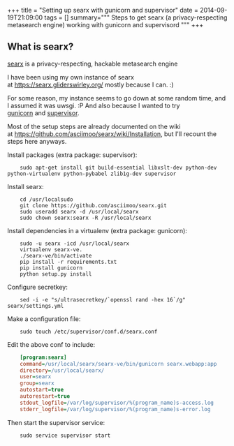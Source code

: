 +++
title = "Setting up searx  with gunicorn and supervisor"
date = 2014-09-19T21:09:00
tags = []
summary="""
Steps to get searx (a privacy-respecting metasearch engine) working with
gunicorn and supervisord
"""
+++

## What is searx?

[searx](https://github.com/asciimoo/searx) is a privacy-respecting, hackable metasearch engine

I have been using my own instance of searx at https://searx.gliderswirley.org/ mostly because I can. :)

For some reason, my instance seems to go down at some random time, and I assumed it was uwsgi. :P And also because I wanted to try [gunicorn](http://gunicorn.org) and [supervisor](http://supervisord.org).

Most of the setup steps are already documented on the wiki at https://github.com/asciimoo/searx/wiki/Installation, but I'll recount the steps here anyways.

Install packages (extra package: supervisor):

```shell-session
    sudo apt-get install git build-essential libxslt-dev python-dev python-virtualenv python-pybabel zlib1g-dev supervisor
```

Install searx:

```shell-session
    cd /usr/localsudo 
    git clone https://github.com/asciimoo/searx.git
    sudo useradd searx -d /usr/local/searx
    sudo chown searx:searx -R /usr/local/searx
```

Install dependencies in a virtualenv (extra package: gunicorn):

```shell-session 
    sudo -u searx -icd /usr/local/searx
    virtualenv searx-ve. 
    ./searx-ve/bin/activate
    pip install -r requirements.txt
    pip install gunicorn
    python setup.py install
```

Configure secretkey:

```shell-session 
    sed -i -e "s/ultrasecretkey/`openssl rand -hex 16`/g" searx/settings.yml
```

Make a configuration file:

```shell-session 
    sudo touch /etc/supervisor/conf.d/searx.conf
```

Edit the above conf to include:

```ini 
    [program:searx]
    command=/usr/local/searx/searx-ve/bin/gunicorn searx.webapp:app
    directory=/usr/local/searx/
    user=searx
    group=searx
    autostart=true
    autorestart=true
    stdout_logfile=/var/log/supervisor/%(program_name)s-access.log
    stderr_logfile=/var/log/supervisor/%(program_name)s-error.log
```

Then start the supervisor service:

```shell-session 
    sudo service supervisor start
```
